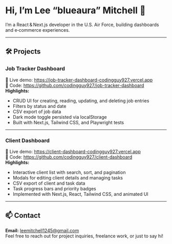 # Hi, I’m Lee “blueaura” Mitchell 👋

I’m a React & Next.js developer in the U.S. Air Force, building dashboards and e‑commerce experiences.

---

## 🛠️ Projects

### Job Tracker Dashboard  
🔗 Live demo: https://job-tracker-dashboard-codingguy927.vercel.app  
🔗 Code: https://github.com/codingguy927/job-tracker-dashboard  
**Highlights:**  
- CRUD UI for creating, reading, updating, and deleting job entries  
- Filters by status and date  
- CSV export of job data  
- Dark mode toggle persisted via localStorage  
- Built with Next.js, Tailwind CSS, and Playwright tests  

---

### Client Dashboard  
🔗 Live demo: https://client-dashboard-codingguy927.vercel.app  
🔗 Code: https://github.com/codingguy927/client-dashboard  
**Highlights:**  
- Interactive client list with search, sort, and pagination  
- Modals for editing client details and managing tasks  
- CSV export of client and task data  
- Task progress bars and priority badges  
- Implemented with Next.js, React, Tailwind CSS, and animated UI  

---

## 📫 Contact  
**Email:** leemitchell1245@gmail.com  
Feel free to reach out for project inquiries, freelance work, or just to say hi!  
